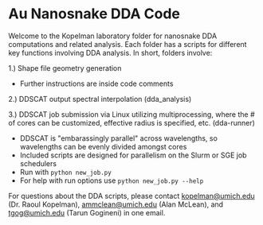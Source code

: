 # Au Nanosnake DDA Code

Welcome to the Kopelman laboratory folder for nanosnake DDA computations and related analysis. Each folder has a scripts for different key functions involving DDA analysis. In short, folders involve:

1.) Shape file geometry generation

- Further instructions are inside code comments

2.) DDSCAT output spectral interpolation (dda_analysis)

3.) DDSCAT job submission via Linux utilizing multiprocessing, where the # of cores can be customized, effective radius is specified, etc. (dda-runner)

- DDSCAT is "embarassingly parallel" across wavelengths, so wavelengths can be evenly divided amongst cores
- Included scripts are designed for parallelism on the Slurm or SGE job schedulers    
- Run with `python new_job.py`
- For help with run options use `python new_job.py --help`

For questions about the DDA scripts, please contact kopelman@umich.edu (Dr. Raoul Kopelman), ammclean@umich.edu (Alan McLean), and tgog@umich.edu (Tarun Gogineni) in one email. 
